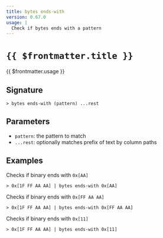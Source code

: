 ```yaml
---
title: bytes ends-with
version: 0.67.0
usage: |
  Check if bytes ends with a pattern
---
```


# <code>{{ $frontmatter.title }}</code>

<div style='white-space: pre-wrap;'>{{ $frontmatter.usage }}</div>

## Signature

```> bytes ends-with (pattern) ...rest```

## Parameters

 -  `pattern`: the pattern to match
 -  `...rest`: optionally matches prefix of text by column paths

## Examples

Checks if binary ends with `0x[AA]`
```shell
> 0x[1F FF AA AA] | bytes ends-with 0x[AA]
```

Checks if binary ends with `0x[FF AA AA]`
```shell
> 0x[1F FF AA AA] | bytes ends-with 0x[FF AA AA]
```

Checks if binary ends with `0x[11]`
```shell
> 0x[1F FF AA AA] | bytes ends-with 0x[11]
```
